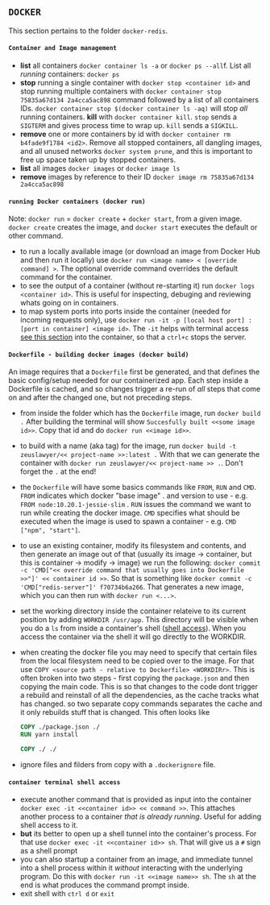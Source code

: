 ## `DOCKER`

This section pertains to the folder `docker-redis`.

#### `Container and Image management`

- **list** all containers `docker container ls -a` or `docker ps --all`f. List all _running_ containers: `docker ps`
- **stop** running a single container with `docker stop <container id>` and stop running multiple containers with `docker container stop 75835a67d134 2a4cca5ac898` command followed by a list of all containers IDs. `docker container stop $(docker container ls -aq)` will stop _all_ running containers. **kill** with `docker container kill`. `stop` sends a `SIGTERM` and gives process time to wrap up. `kill` sends a `SIGKILL`.
- **remove** one or more containers by id with `docker container rm b4fade9f1784 <id2>`. Remove all stopped containers, all dangling images, and all unused networks `docker system prune`, and this is important to free up space taken up by stopped containers.
- **list** all images `docker images` or `docker image ls`
- **remove** images by reference to their ID `docker image rm 75835a67d134 2a4cca5ac898`

#### `running Docker containers (docker run)`

Note: `docker run` = `docker create` + `docker start`, from a given image. `docker create` creates the image, and `docker start` executes the default or other command.

- to run a locally available image (or download an image from Docker Hub and then run it locally) use `docker run <image name> < [override command] >`. The optional override command overrides the default command for the container.
- to see the output of a container (without re-starting it) run `docker logs <container id>`. This is useful for inspecting, debuging and reviewing whats going on in containers.
- to map system ports into ports inside the container (needed for incoming requests only), use `docker run -it -p [local host port] : [port in container] <image id>`. The `-it` helps with terminal access [see this section](#container-terminal-shell-access) into the container, so that a `ctrl+c` stops the server.

#### `Dockerfile - building docker images (docker build)`

An image requires that a `Dockerfile` first be generated, and that defines the basic config/setup needed for our containerized app. Each step inside a Dockerfile is cached, and so changes trigger a re-run of _all_ steps that come on and after the changed one, but not preceding steps.

- from inside the folder which has the `Dockerfile` image, run `docker build .` After building the terminal will show `Succesfully built <<some image id>>`. Copy that id and do `docker run <<image id>>`.
- to build with a name (aka tag) for the image, run `docker build -t zeuslawyer/<< project-name >>:latest .` With that we can generate the container with `docker run zeuslawyer/<< project-name >> .`. Don't forget the `.` at the end!
- the `Dockerfile` will have some basics commands like `FROM`, `RUN` and `CMD`. `FROM` indicates which docker "base image" . and version to use - e.g. `FROM node:10.20.1-jessie-slim` . `RUN` issues the command we want to run while creating the docker image. `CMD` specifies what should be executed when the image is used to spawn a container - e.g. `CMD ["npm", "start"]`.
- to use an existing container, modify its filesystem and contents, and then generate an image out of that (usually its image -> container, but this is container -> modify -> image) we run the following: `docker commit -c 'CMD["<< override command that usually goes into Dockerfile >>"]' << container id >>`. So that is something like `docker commit -c 'CMD["redis-server"]' f70734b6a266`. That generates a new image, which you can then run with `docker run <...>`.
- set the working directory inside the container relateive to its current position by adding `WORKDIR /usr/app`. This directory will be visible when you do a `ls` from inside a container's shell ([shell access](#container-terminal-shell-access)). When you access the container via the shell it will go directly to the WORKDIR.
- when creating the docker file you may need to specify that certain files from the local filesystem need to be copied over to the image. For that use `COPY <source path - relative to Dockerfile> <WORKDIRr>`. This is often broken into two steps - first copying the `package.json` and then copying the main code. This is so that changes to the code dont trigger a rebuild and reinstall of all the dependencies, as the cache tracks what has changed. so two separate copy commands separates the cache and it only rebuilds stuff that is changed. This often looks like

  ```Dockerfile
  COPY ./package.json ./
  RUN yarn install

  COPY ./ ./
  ```

- ignore files and filders from copy with a `.dockerignore` file.

#### `container terminal shell access`

- execute another command that is provided as input into the container `docker exec -it <<container id>> << command >>`. This attaches another process to a container _that is already running_. Useful for adding shell access to it.
- **but** its better to open up a shell tunnel into the container's process. For that use `docker exec -it <<container id>> sh`. That will give us a `#` sign as a shell prompt
- you can also startup a container from an image, and immediate tunnel into a shell process within it _without_ interacting with the underlying program. Do this with `docker run -it <<image name>> sh`. The `sh` at the end is what produces the command prompt inside.
- exit shell with `ctrl d` or `exit`
